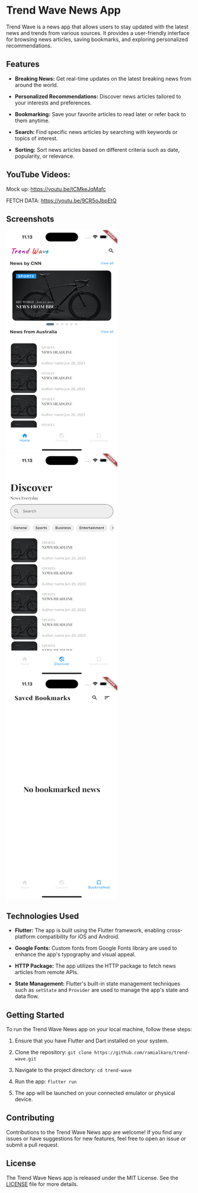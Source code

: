 # Trend Wave News App

Trend Wave is a news app that allows users to stay updated with the latest news and trends from various sources. It provides a user-friendly interface for browsing news articles, saving bookmarks, and exploring personalized recommendations.

## Features

- **Breaking News:** Get real-time updates on the latest breaking news from around the world.

- **Personalized Recommendations:** Discover news articles tailored to your interests and preferences.

- **Bookmarking:** Save your favorite articles to read later or refer back to them anytime.

- **Search:** Find specific news articles by searching with keywords or topics of interest.

- **Sorting:** Sort news articles based on different criteria such as date, popularity, or relevance.

## YouTube Videos: 
Mock up: https://youtu.be/tCMkeJqMafc

FETCH DATA: https://youtu.be/9CR5oJbpEtQ

## Screenshots
<div>
  <img src="screenshots/home_screen.png" alt="Home Screen" width="300" height="600">  
  <SizedBox width="40">
  <img src="screenshots/discover_screen.png" alt="Article Detail" width="300" height="600"> 
  <SizedBox width="40">
  <img src="screenshots/bookmarked_screen.png" alt="Bookmarks" width="300" height="600">
</div>


## Technologies Used

- **Flutter:** The app is built using the Flutter framework, enabling cross-platform compatibility for iOS and Android.

- **Google Fonts:** Custom fonts from Google Fonts library are used to enhance the app's typography and visual appeal.

- **HTTP Package:** The app utilizes the HTTP package to fetch news articles from remote APIs.

- **State Management:** Flutter's built-in state management techniques such as `setState` and `Provider` are used to manage the app's state and data flow.

## Getting Started

To run the Trend Wave News app on your local machine, follow these steps:

1. Ensure that you have Flutter and Dart installed on your system.

2. Clone the repository: `git clone https://github.com/ramialkaro/trend-wave.git`

3. Navigate to the project directory: `cd trend-wave`

4. Run the app: `flutter run`

5. The app will be launched on your connected emulator or physical device.

## Contributing

Contributions to the Trend Wave News app are welcome! If you find any issues or have suggestions for new features, feel free to open an issue or submit a pull request.

## License

The Trend Wave News app is released under the MIT License. See the [LICENSE](LICENSE) file for more details.
